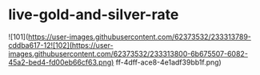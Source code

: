 # live-gold-and-silver-rate
![101](https://user-images.githubusercontent.com/62373532/233313789-cddba617-12![102](https://user-images.githubusercontent.com/62373532/233313800-6b675507-6082-45a2-bed4-fd00eb66cf63.png)
ff-4dff-ace8-4e1adf39bb1f.png)

